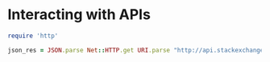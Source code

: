 # Interacting with APIs

```ruby
require 'http'

json_res = JSON.parse Net::HTTP.get URI.parse "http://api.stackexchange.com/2.2/questions?site=stackoverflow"
```